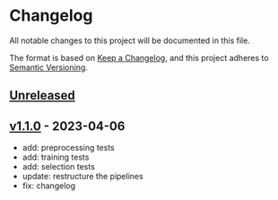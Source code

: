 # Changelog

All notable changes to this project will be documented in this file.

The format is based on [Keep a Changelog](https://keepachangelog.com/en/1.0.0/),
and this project adheres to [Semantic Versioning](https://semver.org/spec/v2.0.0.html).

## [Unreleased](https://github.com/leomaurodesenv/kedro-sklearn/compare/v1.1.0...HEAD)

<!-- New Release notes will be placed here automatically -->
## [v1.1.0](https://github.com/leomaurodesenv/kedro-sklearn/compare/...v1.1.0) - 2023-04-06

- add: preprocessing tests
- add: training tests
- add: selection tests
- update: restructure the pipelines
- fix: changelog
